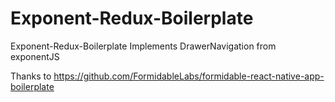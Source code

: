 # Exponent-Redux-Boilerplate
Exponent-Redux-Boilerplate
Implements DrawerNavigation from exponentJS

Thanks to 
https://github.com/FormidableLabs/formidable-react-native-app-boilerplate

